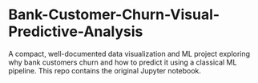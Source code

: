 # Bank-Customer-Churn-Visual-Predictive-Analysis
A compact, well-documented data visualization and ML project exploring why bank customers churn and how to predict it using a classical ML pipeline. This repo contains the original Jupyter notebook.
